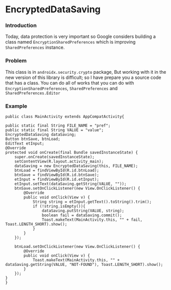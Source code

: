 # EncryptedDataSaving
### Introduction
Today, data protection is very important so Google considers building a class named `EncryptionSharedPreferences` which is improving `SharedPreferences` instance.
### Problem
This class is in `androidx.security.crypto` package, But working with it in the new version of this library is difficult; so I have prepare you a source code that has a class.
You can do all of works that you can do with `EncryptionSharedPreferences`, `SharedPreferences` and `SharedPreferences.Editor`
### Example

    public class MainActivity extends AppCompatActivity{

    public static final String FILE_NAME = "pref";
    public static final String VALUE = "value";
    EncryptedDataSaving dataSaving;
    Button btnSave, btnLoad;
    EditText etInput;
    @Override
    protected void onCreate(final Bundle savedInstanceState) {
        super.onCreate(savedInstanceState);
        setContentView(R.layout.activity_main);
        dataSaving = new EncryptedDataSaving(this, FILE_NAME);
        btnLoad = findViewById(R.id.btnLoad);
        btnSave = findViewById(R.id.btnSave);
        etInput = findViewById(R.id.etInput);
        etInput.setText(dataSaving.getString(VALUE, ""));
        btnSave.setOnClickListener(new View.OnClickListener() {
            @Override
            public void onClick(View v) {
                String string = etInput.getText().toString().trim();
                if (!string.isEmpty()){
                    dataSaving.putString(VALUE, string);
                    boolean fail = dataSaving.commit();
                    Toast.makeText(MainActivity.this, "" + fail, Toast.LENGTH_SHORT).show();
                }
            }
        });

        btnLoad.setOnClickListener(new View.OnClickListener() {
            @Override
            public void onClick(View v) {
                Toast.makeText(MainActivity.this, "" + dataSaving.getString(VALUE, "NOT-FOUND"), Toast.LENGTH_SHORT).show();
            }
        });
    }
    }
    
    



